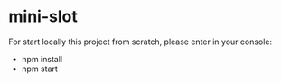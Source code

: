 # mini-slot

For start locally this project from scratch, please enter in your console:

- npm install
- npm start 